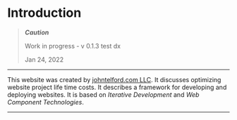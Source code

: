 # Introduction

> ***Caution***
> 
> Work in progress - v 0.1.3 test dx
> 
> Jan 24, 2022

---

This website was created by [johntelford.com LLC](company.md). It discusses optimizing website project life time costs. It describes a framework for developing and deploying websites. It is based on *Iterative Development* and *Web Component Technologies*.

---

